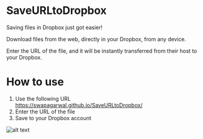 SaveURLtoDropbox
================

Saving files in Dropbox just got easier!

Download files from the web, directly in your Dropbox, from any device.

Enter the URL of the file, and it will be instantly transferred from their host to your Dropbox.

# How to use
1. Use the following URL https://swapagarwal.github.io/SaveURLtoDropbox/ 
2. Enter the URL of the file
3. Save to your Dropbox account

![alt text](https://github.com/yadia/SaveURLtoDropbox/blob/master/resources/saveurl.gif)
